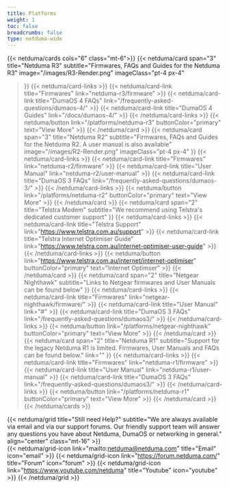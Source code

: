 ```yaml
---
title: Platforms
weight: 1
toc: false
breadcrumbs: false
type: netduma-wide
---
```


{{< netduma/cards cols="6" class="mt-6">}}
  {{< netduma/card
    span="3" 
    title="Netduma R3" 
    subtitle="Firmwares, FAQs and Guides for the Netduma R3" 
    image="/images/R3-Render.png"
    imageClass="pt-4 px-4"
  >}}
    {{< netduma/card-links >}}
      {{< netduma/card-link title="Firmwares" link="netduma-r3/firmware" >}}
      {{< netduma/card-link title="DumaOS 4 FAQs" link="/frequently-asked-questions/dumaos-4/" >}}
      {{< netduma/card-link title="DumaOS 4 Guides" link="/docs/dumaos-4/" >}}
    {{< /netduma/card-links >}}
    {{< netduma/button link="/platforms/netduma-r3" buttonColor="primary" text="View More" >}}
  {{< /netduma/card >}}
  {{< netduma/card
    span="3" 
    title="Netduma R2" 
    subtitle="Firmwares, FAQs and Guides for the Netduma R2. A user manual is also available"
    image="/images/R2-Render.png"
    imageClass="pt-4 px-4"
  >}}
    {{< netduma/card-links >}}
      {{< netduma/card-link title="Firmwares" link="netduma-r2/firmware" >}}
      {{< netduma/card-link title="User Manual" link="netduma-r2/user-manual" >}}
      {{< netduma/card-link title="DumaOS 3 FAQs" link="/frequently-asked-questions/dumaos-3/" >}}
    {{< /netduma/card-links >}}
    {{< netduma/button link="/platforms/netduma-r2" buttonColor="primary" text="View More" >}}
  {{< /netduma/card >}}
  {{< netduma/card
    span="2" 
    title="Telstra Modem" 
    subtitle="We recommend using Telstra's dedicated customer support"
  >}}
    {{< netduma/card-links >}}
      {{< netduma/card-link title="Telstra Support" link="https://www.telstra.com.au/support" >}}
      {{< netduma/card-link title="Telstra Internet Optimiser Guide" link="https://www.telstra.com.au/internet-optimiser-user-guide" >}}
    {{< /netduma/card-links >}}
    {{< netduma/button link="https://www.telstra.com.au/internet/internet-optimiser" buttonColor="primary" text="Internet Optimser" >}}
  {{< /netduma/card >}}
  {{< netduma/card
    span="2" 
    title="Netgear Nighthawk" 
    subtitle="Links to Netgear firmwares and User Manuals can be found below" 
  >}}
    {{< netduma/card-links >}}
      {{< netduma/card-link title="Firmwares" link="netgear-nighthawk/firmware/" >}}
      {{< netduma/card-link title="User Manual" link="#" >}}
      {{< netduma/card-link title="DumaOS 3 FAQs" link="/frequently-asked-questions/dumaos3/" >}}
    {{< /netduma/card-links >}}
    {{< netduma/button link="/platforms/netgear-nighthawk" buttonColor="primary" text="View More" >}}
  {{< /netduma/card >}}
  {{< netduma/card
    span="2" 
    title="Netduma R1" 
    subtitle="Support for the legacy Netduma R1 is limited. Firmwares, User Manuals and FAQs can be found below." 
    link=""
  >}}
    {{< netduma/card-links >}}
      {{< netduma/card-link title="Firmwares" link="netduma-r1/firmware" >}}
      {{< netduma/card-link title="User Manual" link="netduma-r1/user-manual" >}}
      {{< netduma/card-link title="DumaOS 3 FAQs" link="/frequently-asked-questions/dumaos3/" >}}
    {{< /netduma/card-links >}}
    {{< netduma/button link="/platforms/netduma-r1" buttonColor="primary" text="View More" >}}
  {{< /netduma/card >}}
{{< /netduma/cards >}}

{{< netduma/grid title="Still need Help?" subtitle="We are always available via email and via our support forums. Our friendly support team will answer any questions you have about Netduma, DumaOS or networking in general." align="center" class="mt-16" >}}  
  {{< netduma/grid-icon link="mailto:netduma@netduma.com" title="Email" icon="email" >}}
  {{< netduma/grid-icon link="https://forum.netduma.com/" title="Forum" icon="forum" >}}
  {{< netduma/grid-icon link="https://www.youtube.com/netduma" title="Youtube" icon="youtube" >}}
{{< /netduma/grid >}}